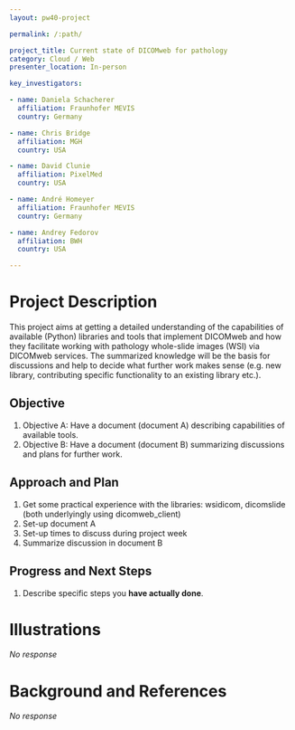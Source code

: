 ```yaml
---
layout: pw40-project

permalink: /:path/

project_title: Current state of DICOMweb for pathology
category: Cloud / Web
presenter_location: In-person

key_investigators:

- name: Daniela Schacherer
  affiliation: Fraunhofer MEVIS
  country: Germany

- name: Chris Bridge
  affiliation: MGH
  country: USA

- name: David Clunie
  affiliation: PixelMed
  country: USA

- name: André Homeyer
  affiliation: Fraunhofer MEVIS
  country: Germany

- name: Andrey Fedorov
  affiliation: BWH
  country: USA

---
```


# Project Description

<!-- Add a short paragraph describing the project. -->

This project aims at getting a detailed understanding of the capabilities of available (Python) libraries and tools that implement DICOMweb and how they facilitate working with pathology whole-slide images (WSI) via DICOMweb services. The summarized knowledge will be the basis for discussions and help to decide what further work makes sense (e.g. new library, contributing specific functionality to an existing library etc.).

## Objective

<!-- Describe here WHAT you would like to achieve (what you will have as end result). -->

1.  Objective A: Have a document (document A) describing capabilities of available tools.
2.  Objective B: Have a document (document B) summarizing discussions and plans for further work.

## Approach and Plan

<!-- Describe here HOW you would like to achieve the objectives stated above. -->

1.  Get some practical experience with the libraries: wsidicom, dicomslide (both underlyingly using dicomweb_client)
2.  Set-up document A
3.  Set-up times to discuss during project week
4.  Summarize discussion in document B

## Progress and Next Steps

<!-- Update this section as you make progress, describing of what you have ACTUALLY DONE.
     If there are specific steps that you could not complete then you can describe them here, too. -->

1.  Describe specific steps you **have actually done**.

# Illustrations

<!-- Add pictures and links to videos that demonstrate what has been accomplished. -->

*No response*

# Background and References

<!-- If you developed any software, include link to the source code repository.
     If possible, also add links to sample data, and to any relevant publications. -->

*No response*
